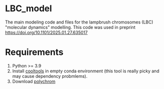 # LBC_model
The main modeling code and files for the lampbrush chromosomes (LBC) "molecular dynamics" modelling. This code was used in preprint https://doi.org/10.1101/2025.01.27.635017

# Requirements
1. Python >= 3.9
2. Install [cooltools](https://github.com/open2c/cooltools) in empty conda environment (this tool is really picky and may cause dependency probmlems).
3. Download [polychrom](https://github.com/open2c/polychrom)
